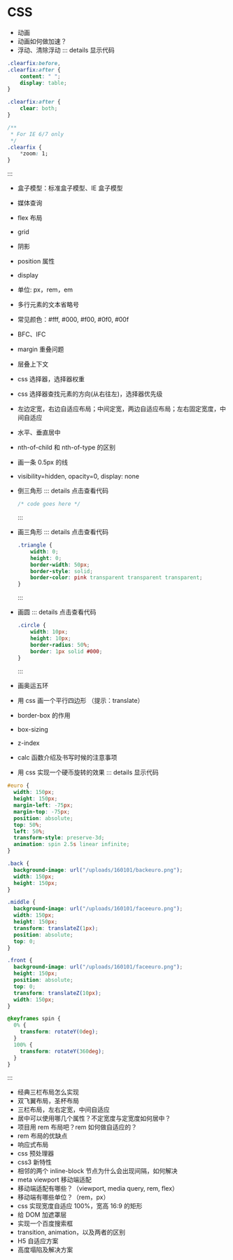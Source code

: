 # CSS
- 动画
- 动画如何做加速？
- 浮动、清除浮动
::: details 显示代码
```css
.clearfix:before,
.clearfix:after {
	content: " ";
	display: table;
}

.clearfix:after {
	clear: both;
}

/**
 * For IE 6/7 only
 */
.clearfix {
	*zoom: 1;
}
```
:::
- 盒子模型：标准盒子模型、IE 盒子模型

- 媒体查询

- flex 布局

- grid

- 阴影

- position 属性

- display

- 单位: px，rem，em

- 多行元素的文本省略号

- 常见颜色：#fff, #000, #f00, #0f0, #00f

- BFC、IFC

- margin 重叠问题

- 层叠上下文

- css 选择器，选择器权重

- css 选择器查找元素的方向(从右往左)，选择器优先级

- 左边定宽，右边自适应布局；中间定宽，两边自适应布局；左右固定宽度，中间自适应

- 水平、垂直居中

- nth-of-child 和 nth-of-type 的区别

- 画一条 0.5px 的线

- visibility=hidden, opacity=0, display: none

- 倒三角形
  ::: details 点击查看代码
  ``` css
  /* code goes here */
  ```
  :::
  
- 画三角形
  ::: details 点击查看代码
  
  ``` css
  .triangle {
      width: 0;
      height: 0;
      border-width: 50px;
      border-style: solid;
      border-color: pink transparent transparent transparent;
  }
  ```
  :::
  
- 画圆
  ::: details 点击查看代码
  ```css
  .circle {
      width: 10px;
      height: 10px;
      border-radius: 50%;
      border: 1px solid #000;
  }
  ```
  :::
  
- 画奥运五环

- 用 css 画一个平行四边形 （提示：translate）

- border-box 的作用

- box-sizing

- z-index

- calc 函数介绍及书写时候的注意事项

- 用 css 实现一个硬币旋转的效果
::: details 显示代码
``` css
#euro {
  width: 150px;
  height: 150px;
  margin-left: -75px;
  margin-top: -75px;
  position: absolute;
  top: 50%;
  left: 50%;
  transform-style: preserve-3d;
  animation: spin 2.5s linear infinite;
}

.back {
  background-image: url("/uploads/160101/backeuro.png");
  width: 150px;
  height: 150px;
}

.middle {
  background-image: url("/uploads/160101/faceeuro.png");
  width: 150px;
  height: 150px;
  transform: translateZ(1px);
  position: absolute;
  top: 0;
}

.front {
  background-image: url("/uploads/160101/faceeuro.png");
  height: 150px;
  position: absolute;
  top: 0;
  transform: translateZ(10px);
  width: 150px;
}

@keyframes spin {
  0% {
  	transform: rotateY(0deg);
  }
  100% {
  	transform: rotateY(360deg);
  }
}
```
:::
- 经典三栏布局怎么实现
- 双飞翼布局，圣杯布局
- 三栏布局，左右定宽，中间自适应
- 居中可以使用哪几个属性？不定宽度与定宽度如何居中？
- 项目用 rem 布局吧？rem 如何做自适应的？
- rem 布局的优缺点
- 响应式布局
- css 预处理器
- css3 新特性
- 相邻的两个 inline-block 节点为什么会出现间隔，如何解决
- meta viewport 移动端适配
- 移动端适配有哪些？（viewport, media query, rem, flex）
- 移动端有哪些单位？（rem，px）
- css 实现宽度自适应 100%，宽高 16:9 的矩形
- 给 DOM 加遮罩层
- 实现一个百度搜索框
- transition, animation，以及两者的区别
- H5 自适应方案
- 高度塌陷及解决方案
